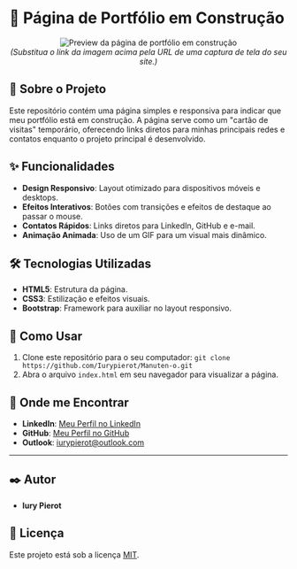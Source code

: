 # 🚧 Página de Portfólio em Construção

<p align="center">
  <img src="https://via.placeholder.com/600x400.png?text=Preview+da+P%C3%A1gina" alt="Preview da página de portfólio em construção">
  <br>
  <i>(Substitua o link da imagem acima pela URL de uma captura de tela do seu site.)</i>
</p>

## 📄 Sobre o Projeto

Este repositório contém uma página simples e responsiva para indicar que meu portfólio está em construção. A página serve como um "cartão de visitas" temporário, oferecendo links diretos para minhas principais redes e contatos enquanto o projeto principal é desenvolvido.

## ✨ Funcionalidades

- **Design Responsivo**: Layout otimizado para dispositivos móveis e desktops.
- **Efeitos Interativos**: Botões com transições e efeitos de destaque ao passar o mouse.
- **Contatos Rápidos**: Links diretos para LinkedIn, GitHub e e-mail.
- **Animação Animada**: Uso de um GIF para um visual mais dinâmico.

## 🛠️ Tecnologias Utilizadas

- **HTML5**: Estrutura da página.
- **CSS3**: Estilização e efeitos visuais.
- **Bootstrap**: Framework para auxiliar no layout responsivo.

## 🚀 Como Usar

1.  Clone este repositório para o seu computador:
    `git clone https://github.com/Iurypierot/Manuten-o.git`
2.  Abra o arquivo `index.html` em seu navegador para visualizar a página.

## 🤝 Onde me Encontrar

- **LinkedIn**: [Meu Perfil no LinkedIn](https://www.linkedin.com/in/iury-pierot)
- **GitHub**: [Meu Perfil no GitHub](https://github.com/Iurypierot)
- **Outlook**: [iurypierot@outlook.com](mailto:iurypierot@outlook.com)

---

## ✒️ Autor

- **Iury Pierot**

## 📝 Licença

Este projeto está sob a licença [MIT](https://opensource.org/licenses/MIT).
